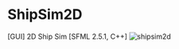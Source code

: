 # ShipSim2D
[GUI] 2D Ship Sim [SFML 2.5.1, C++]
![shipsim2d](https://user-images.githubusercontent.com/50113423/174445824-042eee2e-5284-4f9e-9f7c-ebdb7b9ba48a.png)
